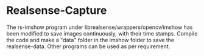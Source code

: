 # Realsense-Capture

The rs-imshow program under librealsense/wrappers/opencv/imshow has been modified to save images continuously, with their time stamps. Compile the code and make a "data" folder in the imshow folder to save the realsense-data. Other programs can be used as per requirement.
